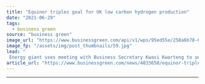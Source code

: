```yaml
---
title: "Equinor triples goal for UK low carbon hydrogen production"
date: "2021-06-29"
tags: 
  - business green
source: "business green"
image_url: "https://www.businessgreen.com/api/v1/wps/95ed55e/258a6b78-693a-4d20-9530-62a2afb6269e/4/Humber-Bridge-185x114.jpg"
image_fp: "/assets/img/post_thumbnails/59.jpg"
lead: "
 Energy giant uses meeting with Business Secretary Kwasi Kwarteng to unveil expanded plans under Zero Carbon Humber initiative ..."
article_url: "https://www.businessgreen.com/news/4033650/equinor-triples-goal-uk-low-carbon-hydrogen-production"
---
```


---

